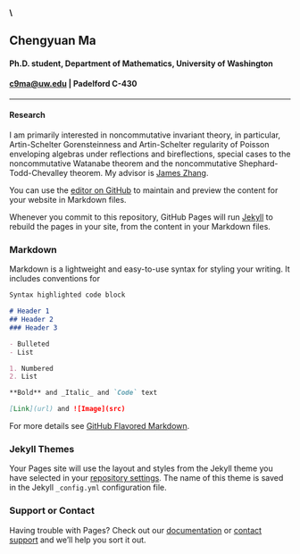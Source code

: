 #### \

## Chengyuan Ma

#### Ph.D. student, Department of Mathematics, University of Washington

#### c9ma@uw.edu | Padelford C-430

---

#### Research

I am primarily interested in noncommutative invariant theory, in particular, Artin-Schelter Gorensteinness and Artin-Schelter regularity of Poisson enveloping algebras under reflections and bireflections, special cases to the noncommutative Watanabe theorem and the noncommutative Shephard-Todd-Chevalley theorem. My advisor is [James Zhang](https://math.washington.edu/people/james-zhang).

You can use the [editor on GitHub](https://github.com/c9ma/c9ma.github.io/edit/main/index.md) to maintain and preview the content for your website in Markdown files.

Whenever you commit to this repository, GitHub Pages will run [Jekyll](https://jekyllrb.com/) to rebuild the pages in your site, from the content in your Markdown files.

### Markdown

Markdown is a lightweight and easy-to-use syntax for styling your writing. It includes conventions for

```markdown
Syntax highlighted code block

# Header 1
## Header 2
### Header 3

- Bulleted
- List

1. Numbered
2. List

**Bold** and _Italic_ and `Code` text

[Link](url) and ![Image](src)
```

For more details see [GitHub Flavored Markdown](https://guides.github.com/features/mastering-markdown/).

### Jekyll Themes

Your Pages site will use the layout and styles from the Jekyll theme you have selected in your [repository settings](https://github.com/c9ma/c9ma.github.io/settings). The name of this theme is saved in the Jekyll `_config.yml` configuration file.

### Support or Contact

Having trouble with Pages? Check out our [documentation](https://docs.github.com/categories/github-pages-basics/) or [contact support](https://github.com/contact) and we’ll help you sort it out.
